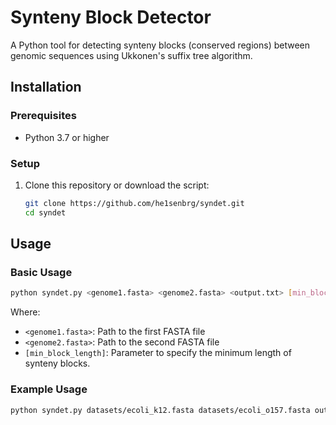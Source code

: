 # Synteny Block Detector

A Python tool for detecting synteny blocks (conserved regions) between genomic sequences using Ukkonen's suffix tree algorithm.

## Installation

### Prerequisites

- Python 3.7 or higher

### Setup

1. Clone this repository or download the script:

    ```bash
    git clone https://github.com/he1senbrg/syndet.git
    cd syndet
    ```

## Usage

### Basic Usage

```bash
python syndet.py <genome1.fasta> <genome2.fasta> <output.txt> [min_block_length]
```

Where:
- `<genome1.fasta>`: Path to the first FASTA file
- `<genome2.fasta>`: Path to the second FASTA file
- `[min_block_length]`: Parameter to specify the minimum length of synteny blocks.

### Example Usage

```bash
python syndet.py datasets/ecoli_k12.fasta datasets/ecoli_o157.fasta out_100.txt 200
```